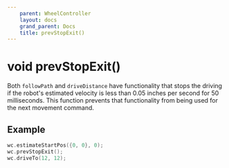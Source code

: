 ```yaml
---
    parent: WheelController
    layout: docs
    grand_parent: Docs
    title: prevStopExit()
---
```

# void prevStopExit()
Both `followPath` and `driveDistance` have functionality that stops the driving if the robot's estimated velocity is less than 0.05 inches per second for 50 milliseconds. This function prevents that functionality from being used for the next movement command.

## Example
```cpp
wc.estimateStartPos({0, 0}, 0);
wc.prevStopExit();
wc.driveTo(12, 12);
```